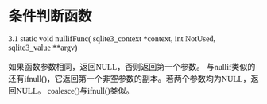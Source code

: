 # 条件判断函数
<font face="微软雅黑" size="3px">

3.1 static void nullifFunc(  sqlite3_context *context, int NotUsed,  sqlite3_value **argv)

如果函数参数相同，返回NULL，否则返回第一个参数。
与nullif类似的还有ifnull()，它返回第一个非空参数的副本。若两个参数均为NULL，返回NULL。
coalesce()与ifnull()类似。
